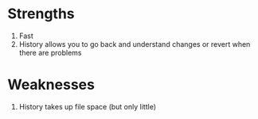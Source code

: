 # Strengths
1. Fast
2. History allows you to go back and understand changes or revert when there are problems
# Weaknesses
1. History takes up file space (but only little)